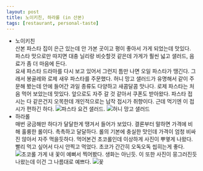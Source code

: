 ```yaml
---
layout: post
title: 노이키친, 하라롤 (in 산본)
tags: [restaurant, personal-taste]
---
```

* 노이키친     
산본 파스타 집이 은근 있는데 안 가본 곳이고 평이 좋아서 가게 되었는데 맛있다. 파스타 맛으로만 따지면 대충 닐리랑 비슷할것 같은데 가게가 훨씬 넓고 샐러드, 음료가 좀 더 마음에 든다.   
요새 파스타 드라마를 다시 보고 있어서 그런지 틈만 나면 오일 파스타가 땡긴다. 그래서 봉골레와 로제 새우 파스타를 주문했다. 허니 망고 샐러드가 유명해서 같이 주문해 봤는데 안에 들어간 과일 종류도 다양하고 새콤달콤 맛나다. 로제 파스타는 처음 먹어 보았는데 맛있다. 앞으로도 자주 갈 것 같아서 쿠폰도 받아왔다. 
파스타 접시는 다 같은건지 오목한데 개인적으로는 납작 접시가 취향이다. 근데 먹기엔 이 접시가 편하긴 하다.
![파스타](http://lh3.googleusercontent.com/-tf7gSR9lW-M/VlExbo6vtCI/AAAAAAAAAZw/TC5qWqRNxOU/s1280/upload_-1.jpg)
요건 샐러드. 
![허니 망고 샐러드](http://lh3.googleusercontent.com/-DdUx0HKOTwo/VlExcn3IdUI/AAAAAAAAAZ0/1yOu5pFn_TM/s1280/upload_-1.jpg)    
* 하라롤      
매번 궁금해만 하다가 달달한게 땡겨서 들어가 보았다. 결론부터 말하면 가격에 비해 훌륭한 롤이다. 촉촉하고 달달하다. 롤의 기본에 충실한 맛인데 가격이 엄청 비싸진 않아서 자주 먹을듯하다. 먹어본건 초코롤인데 이상하게 사진이 뿌옇게 나왔다. 빨리 먹고 싶어서 다시 안찍고 먹었다. 초코가 간간히 오독오독 씹히는게 좋다.  
![초코롤](http://lh3.googleusercontent.com/-j14LHUryjPs/VlExaqGCo5I/AAAAAAAAAZ4/srgMGqJJSBA/s1280/upload_-1.jpg)
가게 내 꽃이 예뻐서 찍어봤다. 생화는 아닌듯. 이 또한 사진이 뭉그러진듯 나왔는데 이건 그 나름대로 예쁘다. 
![꽃](http://lh3.googleusercontent.com/-GrZQ-gDrrSw/VlExZ36akJI/AAAAAAAAAZo/a6tEfwyhCf8/s1280/upload_-1.jpg)